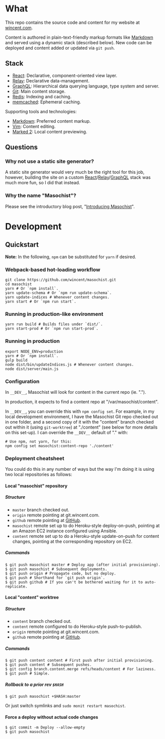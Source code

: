 # What

This repo contains the source code and content for my website at [wincent.com].

Content is authored in plain-text-friendly markup formats like [Markdown] and
served using a dynamic stack (described below). New code can be deployed and
content added or updated via `git push`.

## Stack

- [React]: Declarative, component-oriented view layer.
- [Relay]: Declarative data-management.
- [GraphQL]: Hierarchical data querying language, type system and server.
- [Git]: Main content storage.
- [Redis]: Indexing and caching.
- [memcached]: Ephemeral caching.

Supporting tools and technologies:

- [Markdown]: Preferred content markup.
- [Vim]: Content editing.
- [Marked 2]: Local content previewing.

## Questions

### Why not use a static site generator?

A static site generator would very much be the right tool for this job, however, building the site on a custom [React]/[Relay]/[GraphQL] stack was much more fun, so I did that instead.

### Why the name "Masochist"?

Please see the introductory blog post, "[Introducing Masochist](https://github.com/wincent/masochist/blob/content/content/blog/masochist.md)".

# Development

## Quickstart

**Note:** In the following, `npm` can be substituted for `yarn` if desired.

### Webpack-based hot-loading workflow

```
git clone https://github.com/wincent/masochist.git
cd masochist
yarn # Or `npm install`.
yarn update-schema # Or `npm run update-schema`.
yarn update-indices # Whenever content changes.
yarn start # Or `npm run start`.
```

### Running in production-like environment

```
yarn run build # Builds files under `dist/`.
yarn start-prod # Or `npm run start-prod`.
```

### Running in production

```
export NODE_ENV=production
yarn # Or `npm install`.
gulp build
node dist/bin/updateIndices.js # Whenever content changes.
node dist/server/main.js
```

### Configuration

In `__DEV__`, Masochist will look for content in the current repo (ie. ".").

In production, it expects to find a content repo at "/var/masochist/content".

In `__DEV__`, you can override this with `npm config set`. For example, in my local development environment, I have the Masochist Git repo checked out in one folder, and a second copy of it with the "content" branch checked out within it (using `git-worktree`) at "./content" (see below for more details on this set-up). I can override the `__DEV__` default of "." with:

```
# Use npm, not yarn, for this:
npm config set masochist:content-repo './content'
```

### Deployment cheatsheet

You could do this in any number of ways but the way I'm doing it is using two local repositories as follows:

#### Local "masochist" repository

##### Structure

* `master` branch checked out.
* `origin` remote pointing at git.wincent.com.
* `github` remote pointing at [GitHub](https://github.com/wincent/masochist).
* `masochist` remote set up to do Heroku-style deploy-on-push, pointing at an Amazon EC2 instance configured using Ansible.
* `content` remote set up to do a Heroku-style update-on-push for content changes, pointing at the corresponding repository on EC2.

##### Commands

```
$ git push masochist master # Deploy app (after initial provisioning).
$ git push masochist # Subsequent deployments.
$ git push origin # Propagate code, but no deploy.
$ git push # Shorthand for `git push origin`.
$ git push github # If you can't be bothered waiting for it to auto-replicate.
```

#### Local "content" worktree

##### Structure

* `content` branch checked out.
* `content` remote configured to do Heroku-style push-to-publish.
* `origin` remote pointing at git.wincent.com.
* `github` remote pointing at [GitHub](https://github.com/wincent/masochist).

##### Commands

```
$ git push content content # First push after initial provisioning.
$ git push content # Subsequent pushes.
$ git config branch.content.merge refs/heads/content # For laziness.
$ git push # Simple.
```

##### Rollback to a prior rev `$HASH`

```
$ git push masochist +$HASH:master
```

Or just switch symlinks and `sudo monit restart masochist`.

#### Force a deploy without actual code changes

```
$ git commit -m Deploy --allow-empty
$ git push masochist
```

[Git]: https://git-scm.com/
[GraphQL]: http://graphql.org/
[Markdown]: https://en.wikipedia.org/wiki/Markdown
[Marked 2]: http://marked2app.com/
[memcached]: http://memcached.org/
[React]: http://facebook.github.io/react/
[Redis]: http://redis.io/
[Relay]: http://facebook.github.io/relay/
[Vim]: https://github.com/vim/vim
[wincent.com]: https://wincent.com
